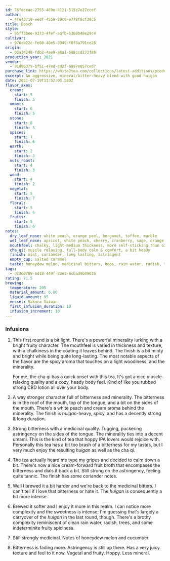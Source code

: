 ```yaml
---
id: 76faceae-2755-469e-8121-515e7e27ccef
author:
  - 4fe43719-eedf-4559-80c0-e778f8cf39c5
title: Bosch
style:
  - 95ff3bee-9373-4fef-aafb-5368b48e29c4
cultivar:
  - 976cb22c-fe00-40e5-8949-f0f3a791ce26
origin:
  - 03a34248-fdb2-4ae9-a8a1-588ccd273f8b
production_year: 2021
vendor:
  - 81d86379-bf51-47ed-8d2f-6997e057ced7
purchase_link: https://white2tea.com/collections/latest-additions/products/2021-bosch
excerpt: An aggressive, mineral/bitter-heavy blend with good huigan
date: 2021-07-19T13:52:03.580Z
flavor_axes:
  cream:
    start: 5
    finish: 5
  umami:
    start: 6
    finish: 5
  stone:
    start: 8
    finish: 5
  spices:
    start: 7
    finish: 6
  earth:
    start: 2
    finish: 3
  nuts_roast:
    start: 4
    finish: 3
  wood:
    start: 4
    finish: 2
  vegetal:
    start: 5
    finish: 7
  floral:
    start: 5
    finish: 6
  fruits:
    start: 5
    finish: 6
notes:
  dry_leaf_nose: white peach, orange peel, bergamot, toffee, marble
  wet_leaf_nose: apricot, white peach, cherry, cranberry, sage, orange biscuits
  mouthfeel: chalky, light-medium thickness, more self-sticking than oily or coating
  cha_qi: muscle relaxing, full-body calm & comfort, a bit heady
  finish: mint, coriander, long lasting, astringent
  empty_cup: salted caramel
  taste: honeydew melon, medicinal bitters, hops, rain water, radish, trees
tags:
  - dc360789-6d18-449f-83e2-6cbad9b49035
rating: 71.5
brewing:
  temperature: 205
  material_amount: 6.08
  liquid_amount: 95
  vessel: Sakura Gaiwan
  first_infusion_duration: 10
  infusion_increment: 10
---
```

### Infusions

1. This first round is a bit light. There's a powerful minerality lurking with a bright fruity character. The mouthfeel is varied in thickness and texture, with a chalkiness in the coating it leaves behind. The finish is a bit minty and bright while being quite long-lasting. The most notable aspects of the flavor are the spicy aroma that touches on a light woodiness, and the minerality. 

   For me, the cha qi has a quick onset with this tea. It's got a nice muscle-relaxing quality and a cozy, heady body feel. Kind of like you rubbed strong CBD lotion all over your body.
2. A way stronger character full of bitterness and minerality. The bitterness is in the roof of the mouth, top of the tongue, and a bit on the sides of the mouth. There's a white peach and cream aroma behind the minerality. The finish is *huigan*-heavy, spicy, and has a decently strong & long duration.
3. Strong bitterness with a medicinal quality. Tugging, puckering astringency on the sides of the tongue. The minerality ties into a decent umami. This is the kind of tea that hoppy IPA lovers would rejoice with. Personally this tea has a bit too brash of a bitterness for my tastes, but I very much enjoy the resulting *huigan* as well as the cha qi.
4. The tea actually heard me type my gripes and decided to calm down a bit. There's now a nice cream-forward fruit broth that encompases the bitterness and dials it back a bit. Still strong on the astringency, feeling quite tannic. The finish has some coriander notes.
5. Well I brewed it a bit harder and we're back to the medicinal bitters. I can't tell if I love that bitterness or hate it. The *huigan* is consequently a bit more intense.
6. Brewed it softer and I enjoy it more in this realm. I can notice more complexity and the sweetness is intense; I'm guessing that's largely a carryover of the *huigan* in the last round, though. There's a brothy complexity reminiscent of clean rain water, radish, trees, and some indeterminite fruity spiciness.
7. Still strongly medicinal. Notes of honeydew melon and cucumber. 
8. Bitterness is fading more. Astringency is still up there. Has a very juicy texture and feel to it now. Vegetal and fruity. Hoppy. Less mineral.